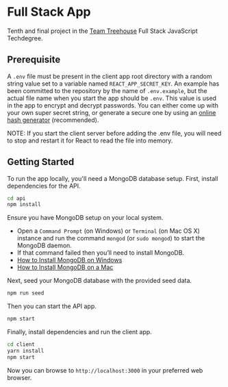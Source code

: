 # Full Stack App
Tenth and final project in the [Team Treehouse](http://referrals.trhou.se/clarkwinters) Full Stack JavaScript Techdegree.

## Prerequisite
A `.env` file must be present in the client app root directory with a random string value set to a variable named `REACT_APP_SECRET_KEY`. An example has been committed to the repository by the name of `.env.example`, but the actual file name when you start the app should be `.env`. This value is used in the app to encrypt and decrypt passwords. You can either come up with your own super secret string, or generate a secure one by using an [online hash generator](https://onlinehashtools.com/generate-random-sha256-hash) (recommended).

NOTE: If you start the client server before adding the .env file, you will need to stop and restart it for React to read the file into memory.

## Getting Started
To run the app locally, you'll need a MongoDB database setup.
First, install dependencies for the API.
```bash
cd api
npm install
```
Ensure you have MongoDB setup on your local system.
* Open a `Command Prompt` (on Windows) or `Terminal` (on Mac OS X) instance and run the command `mongod` (or `sudo mongod`) to start the MongoDB daemon.
* If that command failed then you’ll need to install MongoDB.
* [How to Install MongoDB on Windows](http://treehouse.github.io/installation-guides/windows/mongo-windows.html)
* [How to Install MongoDB on a Mac](http://treehouse.github.io/installation-guides/mac/mongo-mac.html)

Next, seed your MongoDB database with the provided seed data.
```bash
npm run seed
```

Then you can start the API app.
```bash
npm start
```

Finally, install dependencies and run the client app.
```bash
cd client
yarn install
npm start
```

Now you can browse to `http://localhost:3000` in your preferred web browser.